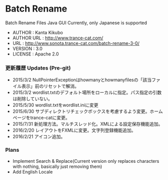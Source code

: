 # Batch Rename
Batch Rename Files Java GUI
Currently, only Japanese is supported

- AUTHOR     : Kanta Kikubo
- AUTHOR URL : http://www.trance-cat.com/
- URL        : http://www.sonota.trance-cat.com/batch-rename-3-0/
- VERSION    : 3.0
- LICENSE    : Apache 2.0

### 更新履歴 Updates (Pre-git)
- 2015/3/2 NullPointerExceptionはhowmanyとhowmanyfilesの「該当ファイル表示」前のリセットで解消。
- 2015/3/2 wordlist.txtのデフォルト場所をローカルに指定。パス指定の引数は削除していない。
- 2015/5/30 wordlist.txtをwordlist.iniに変更
- 2015/6/30 サブディレクトリチェックボックスを考慮するよう変更。ホームページをtrance-catに変更。
- 2015/7/31 新処理方法。マルチスレッド化。XMLによる設定保存機能追加。
- 2016/2/20 レイアウトをFXMLに変更。文字列登録機能追加。
- 2016/2/21 アイコン追加。

### Plans
- Implement Search & Replace(Current version only replaces characters with nothing, basically just removing them)
- Add English Locale
